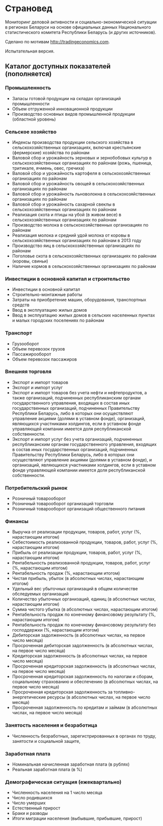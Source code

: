 # Страновед

Мониторинг деловой активности и социально-экономической ситуации в регионах Беларуси на основе официальных данных Национального статистического комитета Республики Беларусь (и других источников).

Сделано по мотивам http://tradingeconomics.com.

Испытательная версия.

## Каталог доступных показателей (пополняется)

### Промышленность

- Запасы готовой продукции на складах организаций промышленности
- Объем отгруженной инновационной продукции
- Производство основных видов промышленной продукции (областной уровень)

### Сельское хозяйство

- Индексы производства продукции сельского хозяйства
в сельскохозяйственных организациях, включая крестьянские
(фермерские) хозяйства по районам
- Валовой сбор и урожайность зерновых и зернобобовых
культур в сельскохозяйственных организациях по районам (рожь, пшеница,
тритикале, ячмень, овес, гречиха)
- Валовой сбор и урожайность картофеля
в сельскохозяйственных организациях по районам
- Валовой сбор и урожайность овощей
в сельскохозяйственных организациях по районам
- Валовой сбор и урожайность льноволокна
в сельскохозяйственных организациях по районам
- Валовой сбор и урожайность сахарной свеклы
в сельскохозяйственных организациях по районам
- Реализация скота и птицы на убой (в живом весе)
в сельскохозяйственных организациях по районам
- Производство молока в сельскохозяйственных
организациях по районам
- Реализация молока и средний удой молока от коровы
в сельскохозяйственных организациях
по районам в 2013 году
- Производство яиц в сельскохозяйственных
организациях по районам
- Поголовье скота в сельскохозяйственных
организациях по районам (коровы, свиньи)
- Наличие кормов в сельскохозяйственных
организациях по районам

### Инвестиции в основной капитал и строительство

- Инвестиции в основной капитал 
- Строительно-монтажные работы
- Затраты на приобретение машин, оборудования,
транспортных средств 
- Ввод в эксплуатацию жилых домов
- Ввод в эксплуатацию жилых домов в сельских населенных пунктах 
и малых городских поселениях по районам

### Транспорт

- Грузооборот
- Объем перевозок грузов
- Пассажирооборот
- Объем перевозок пассажиров

### Внешняя торговля

- Экспорт и импорт товаров
- Экспорт и импорт услуг
- Экспорт и импорт товаров без учета нефти и нефтепродуктов, а также организаций, подчиненных республиканским органам государственного управления, входящих в состав иных государственных организаций, подчиненных Правительству Республики Беларусь, либо в которых они осуществляют управление акциями (долями в уставном фонде), организаций, являющихся участниками холдингов, если в уставном фонде управляющей компании имеется доля республиканской собственности.  
- Экспорт и импорт услуг без учета организаций, подчиненных республиканским органам государственного управления, входящих в состав иных государственных организаций, подчиненных Правительству Республики Беларусь, либо в которых они осуществляют управление акциями (долями в уставном фонде), и организаций, являющихся участниками холдингов, если в уставном фонде управляющей компании имеется доля республиканской собственности.


### Потребительский рынок

- Розничный товарооборот 
- Розничный товарооборот организаций торговли
- Розничный товарооборот организаций общественного питания


### Финансы

- Выручка от реализации продукции, товаров, работ, услуг (%, нарастающим итогом)
- Себестоимость реализованной продукции, товаров, работ, услуг (%, нарастающим итогом)
- Прибыль от реализации продукции, товаров, работ, услуг (%, нарастающим итогом)
- Рентабельность реализованной продукции, товаров, работ, услуг (%, нарастающим итогом)
- Рентабельность продаж (%, нарастающим итогом)
- Чистая прибыль, убыток (в абсолютных числах, нарастающим итогом)
- Удельный вес убыточных организаций в общем количестве обследуемых организаций
- Количество убыточных организаций, единиц (в абсолютных числах, нарастающим итогом)
- Сумма чистого убытка (в абсолютных числах, нарастающим итогом)
- Рентабельность продаж по конечному финансовому результату (%, нарастающим итогом)
- Рентабельность продаж по конечному финансовому результату без господдержки (%, нарастающим итогом)
- Дебиторская задолженность (в абсолютных числах, на первое число месяца)
- Просроченная дебиторская задолженность (в абсолютных числах, на первое число месяца)
- Кредиторская задолженность (в абсолютных числах, на первое число месяца)
- Просроченная кредиторская задолженность (в абсолютных числах, на первое число месяца)
- Просроченная кредиторская задолженность по налогам и сборам, социальному страхованию и обеспечению (в абсолютных числах, на первое число месяца)
- Просроченная кредиторская задолженность за топливно-энергетические ресурсы (в абсолютных числах, на первое число месяца)
- Просроченная задолженность по кредитам и займам (в абсолютных числах, на первое число месяца)

### Занятость населения и безработица

- Численность безработных, зарегистрированных в органах по труду,
занятости и социальной защите, 

### Заработная плата

- Номинальная начисленная заработная плата (в рублях)
- Реальная заработная плата (в %)

### Демографическая ситуация (ежеквартально)

- Численность населения на 1 число месяца
- Число родившихся
- Число умерших
- Естественный прирост
- Браки и разводы
- Итоги миграции населения (выбывшие, прибывшие, прирост) 
